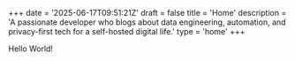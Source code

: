 +++
date = '2025-06-17T09:51:21Z'
draft = false
title = 'Home'
description = 'A passionate developer who blogs about data engineering, automation, and privacy-first tech for a self-hosted digital life.'
type = 'home'
+++

Hello World!
